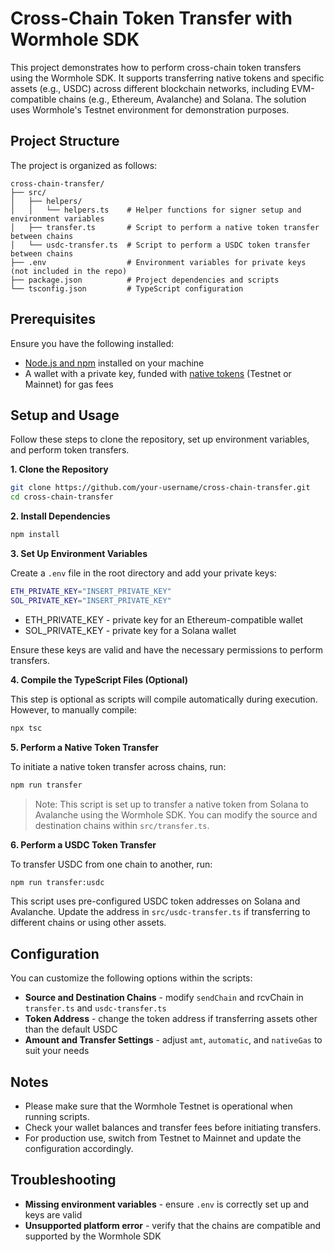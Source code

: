 # Cross-Chain Token Transfer with Wormhole SDK

This project demonstrates how to perform cross-chain token transfers using the Wormhole SDK. It supports transferring native tokens and specific assets (e.g., USDC) across different blockchain networks, including EVM-compatible chains (e.g., Ethereum, Avalanche) and Solana. The solution uses Wormhole's Testnet environment for demonstration purposes.

## Project Structure

The project is organized as follows:

```plaintext
cross-chain-transfer/
├── src/
│   ├── helpers/
│   │   └── helpers.ts    # Helper functions for signer setup and environment variables
│   ├── transfer.ts       # Script to perform a native token transfer between chains
│   └── usdc-transfer.ts  # Script to perform a USDC token transfer between chains
├── .env                  # Environment variables for private keys (not included in the repo)
├── package.json          # Project dependencies and scripts
└── tsconfig.json         # TypeScript configuration
```

## Prerequisites

Ensure you have the following installed:

 - [Node.js and npm](https://docs.npmjs.com/downloading-and-installing-node-js-and-npm) installed on your machine
 - A wallet with a private key, funded with [native tokens](https://faucets.chain.link/) (Testnet or Mainnet) for gas fees

## Setup and Usage

Follow these steps to clone the repository, set up environment variables, and perform token transfers.

**1. Clone the Repository**

```bash
git clone https://github.com/your-username/cross-chain-transfer.git
cd cross-chain-transfer
```

**2. Install Dependencies**

```bash
npm install
```

**3. Set Up Environment Variables**

Create a `.env` file in the root directory and add your private keys:

```bash
ETH_PRIVATE_KEY="INSERT_PRIVATE_KEY"
SOL_PRIVATE_KEY="INSERT_PRIVATE_KEY"
```

 - ETH_PRIVATE_KEY - private key for an Ethereum-compatible wallet
 - SOL_PRIVATE_KEY - private key for a Solana wallet

Ensure these keys are valid and have the necessary permissions to perform transfers.

**4. Compile the TypeScript Files (Optional)**

This step is optional as scripts will compile automatically during execution. However, to manually compile:

```bash
npx tsc
```

**5. Perform a Native Token Transfer**

To initiate a native token transfer across chains, run:

```bash
npm run transfer
```

> Note: This script is set up to transfer a native token from Solana to Avalanche using the Wormhole SDK. You can modify the source and destination chains within `src/transfer.ts`.

**6. Perform a USDC Token Transfer**

To transfer USDC from one chain to another, run:

```bash
npm run transfer:usdc
```

This script uses pre-configured USDC token addresses on Solana and Avalanche. Update the address in `src/usdc-transfer.ts` if transferring to different chains or using other assets.

## Configuration

You can customize the following options within the scripts:

 - **Source and Destination Chains** - modify `sendChain` and rcvChain in `transfer.ts` and `usdc-transfer.ts`
 - **Token Address** - change the token address if transferring assets other than the default USDC
 - **Amount and Transfer Settings** - adjust `amt`, `automatic`, and `nativeGas` to suit your needs

## Notes

 - Please make sure that the Wormhole Testnet is operational when running scripts.
 - Check your wallet balances and transfer fees before initiating transfers.
 - For production use, switch from Testnet to Mainnet and update the configuration accordingly.

## Troubleshooting

 - **Missing environment variables** - ensure `.env` is correctly set up and keys are valid
 - **Unsupported platform error** - verify that the chains are compatible and supported by the Wormhole SDK
